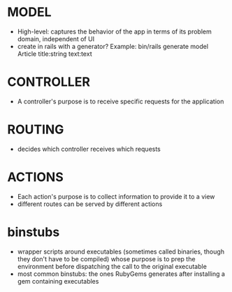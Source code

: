 # MODEL
- High-level: captures the behavior of the app in terms of its problem domain, independent of UI
- create in rails with a generator? Example:
		bin/rails generate model Article title:string text:text


# CONTROLLER
- A controller's purpose is to receive specific requests for the application

# ROUTING
- decides which controller receives which requests

# ACTIONS
- Each action's purpose is to collect information to provide it to a view
- different routes can be served by different actions

# binstubs
- wrapper scripts around executables (sometimes called binaries, though they don't have to be
  compiled) whose purpose is to prep the environment before dispatching the call to the
  original executable
- most common binstubs: the ones RubyGems generates after installing a gem containing executables